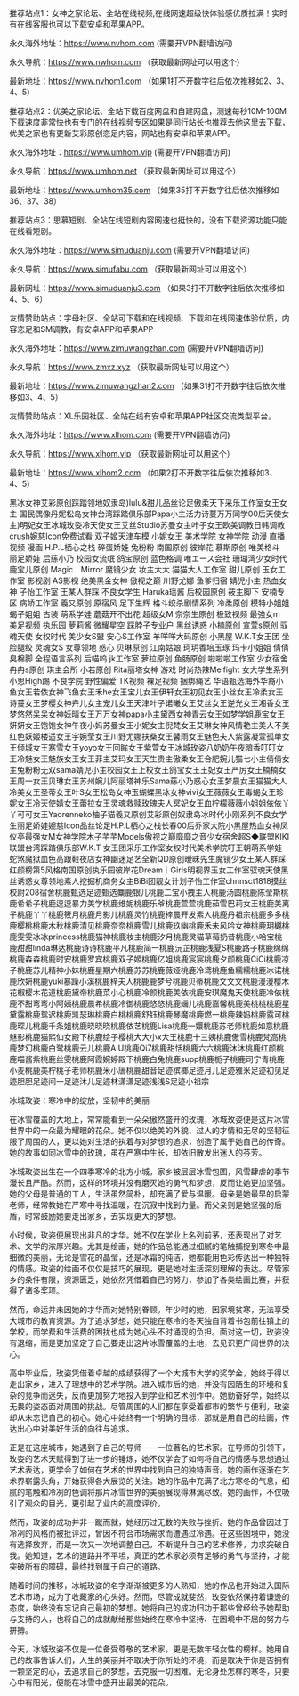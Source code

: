 推荐站点1：女神之家论坛、全站在线视频,在线网速超级快体验感优质拉满！实时有在线客服也可以下载安卓和苹果APP。

永久海外地址：https://www.nvhom.com (需要开VPN翻墙访问)

永久导航：https://www.nwhom.com （获取最新网址可以用这个）

最新地址：https://www.nvhom1.com （如果1打不开数字往后依次推移如2、3、4、5）

推荐站点2：优美之家论坛、全站下载百度网盘和自建网盘，测速每秒10M-100M下载速度非常快也有专门的在线视频专区如果是同行站长也推荐去他这里去下载，优美之家也有更新艾彩原创恋足内容，网站也有安卓和苹果APP。

永久海外地址：https://www.umhom.vip (需要开VPN翻墙访问)

永久导航：https://www.umhom.net （获取最新网址可以用这个）

最新地址：https://www.umhom35.com （如果35打不开数字往后依次推移如36、37、38）

推荐站点3：思慕短剧、全站在线短剧内容网速也挺快的，没有下载资源功能只能在线看短剧。

永久海外地址：https://www.simuduanju.com (需要开VPN翻墙访问)

永久导航：https://www.simufabu.com （获取最新网址可以用这个）

最新网址：https://www.simuduanju3.com （如果3打不开数字往后依次推移如4、5、6）

友情赞助站点：字母社区、全站可下载和在线视频、下载和在线网速体验优质，内容恋足和SM调教，有安卓APP和苹果APP

永久海外地址：https://www.zimuwangzhan.com (需要开VPN翻墙访问)

永久导航：https://www.zmxz.xyz （获取最新网址可以用这个）

最新地址：https://www.zimuwangzhan2.com （如果31打不开数字往后依次推移如3、4、5）

友情赞助站点：XL乐园社区、全站在线有安卓和苹果APP社区交流类型平台。

永久海外地址：https://www.xlhom.com (需要开VPN翻墙访问)

永久导航：https://www.xlhom.vip （获取最新网址可以用这个）

最新地址：https://www.xlhom2.com （如果2打不开数字往后依次推移如3、4、5）

黑冰女神艾彩原创踩踏领地奴隶岛)lulu&甜儿品丝论足傲柔天下采乐工作室女王女主 国民偶像丹妮松岛女神台湾踩踏俱乐部Papa小主活力诗蔓万万同学00后天使女主)明妃女王冰城玫姿冷天使女王艾丝Studio苏曼女主叶子女王欧美调教日韩调教crush婉慈Icon免费试看 双子姬天津车模 小妮女王 美术学院 女神学院 动漫 直播视频 漫画 H.P.L栖心之栈 碎蛋娇娃 兔粉粉 南国原创 彼岸花 慕斯原创 唯美格斗 丽足娇娃 后蕬小乃 校园女流氓 鸽宝原创 蓝色格调 唯エース会社 珊瑚湾少女时代 鹿宝儿原创 Magic︱Mirror 魔镜少女 妆主大大 猫猫大人工作室 甜儿原创 玉女工作室 影视剧 AS影视 绝美黑金女神 傲视之巅 川野尤娜 鱼爹归宿 婧児小主 热血女神 子怡工作室 王某人群踩 不良女学生 Haruka瑶酱 后校园原创 莜主脚下 安楠专区 病娇工作室 羲又原创 原宿风 足下生辉 格斗绞杀剧情系列 冷柔原创 模特小姐姐 蝎子姐姐 古装 萌系学娃 蘑菇开不出花 超级女M 奈奈生原创 极致视频 最強女m 美足视频 执乐园 萝莉酱 微耀星空 踩脖子专业户 黑丝诱惑 小楠原创 宣萱s原创 驭魂天使 女权时代 美少女S盟 安心S工作室 羊咩咩大码原创 小黑屋 W.K.T女王团 坐脸腿绞 灵魂女S 女尊领地 惑心 贝琳原创 江南姑娘 珂玥香培玉琢 玛卡小姐姐 倩倩臭棉脚 全程语言系列 后喵呜 jk工作室 萝拉原创 鱼肠原创 啦啦啦工作室 少女宿舍 冉冉s原创 琪主会所 小若原创 Rita丽塔女神 游戏 时尚热辣Meifight 女大学生系列 小思High踢 不良学院 野性偏爱 TK视频 裸足视频 捆绑绳艺 华语甄选海外华裔小鱼女王若依女神飞鱼女王禾he女王宝儿女王伊轩女王初见女王小丝女王冷柔女王诗蔓女王梦樱女神卉儿女主宠儿女王天津叶子诺曦女王艾丝女王逆光女王湘香女王梦悠然呆呆女神妖晴女王万万女神papa小主黛西女神青云女王如梦学姐鹿宝女王妍妍女王饱饱女神午夜小妈苏曼女王小妮女主倪梵女王艾琳女神风情艳主美人不美红色妖姬楼遥女王宇婉莹女王川野尤娜扶桑女王馨雨女王魅色夫人紫露凝萱孤单女王倾城女王寒雪女王yoyo女王回眸女王紫萱女王冰城玫姿八奶奶午夜暗香叮叮女王冷魅女王魅族女王女王菲主艾玛女王天生贵主傲柔女王合肥婉儿猫七小主倩倩女主兔粉粉无双sama婧児小主校园女王上校女王鸽宝女王王妃女王严厉女王楠楠女王周一女王贝琳女王苏州婉儿阿丽塔神乐Sama蕬小乃惑心女王梦晨女王猫猫大人冷美女王圣蒂女王叶S女王松岛女神玉蝴蝶黑冰女神vivi女王薇薇女王毒蝎女王珍妮女王冷天使婧女王蕾拉女王灵魂救赎玫瑰夫人冥妃女王血柠檬薇薇小姐姐依依丫丫可可女王Yaorenneko柚子猫羲又原创艾彩原创奴隶岛冰时代小刚系列不良女学生丽足娇娃婉慈Icon品丝论足H.P.L栖心之栈长春00后乔家大院小黑屋热血女神凤仪亭最强女M女神学院木子芊芊Models傲视之巅靡靡之音少女宿舍超S◆联盟KIKI联盟台湾踩踏俱乐部W.K.T 女王团采乐工作室女权时代美术学院叮王朝萌系学娃蛇煞魔狱血色高跟鞋夜店女神幽迷足艺全新QD原创暧昧先生魔镜少女王某人群踩红颜榜第5风格南国原创执乐园彼岸花Dream｜Girls明视界玉女工作室驭魂天使黑丝诱惑女尊领地素人挖掘机商务女主BiBi团靓女计划子怡工作室chnnsct1818摸丝校尉208宿舍桃鹿甄选足迹甄选麋鹿银儿桃鹿二宝小拽主人桃鹿汤圆桃鹿陈莹斯桃鹿希希子桃鹿逗逗暴力美学桃鹿维妮桃鹿乐爷桃鹿萱萱桃鹿茹雪巴莉女王桃鹿美离子桃鹿丫丫桃鹿筱月桃鹿月影儿桃鹿灵竹桃鹿梓晨开发素人桃鹿丹祖宗桃鹿多多桃鹿樱桃桃鹿木秋桃鹿清见桃鹿奈奈桃鹿雪儿桃鹿玖幽桃鹿禾未风吟女神桃鹿玥樾桃鹿雯雯冰冰princess桃鹿猫神桃鹿妆主桃鹿汐月桃鹿灵猫草莓奶昔桃鹿小哈宝桃鹿甜甜linda琳达桃鹿诗诗桃鹿平凡桃鹿简一桃鹿沅芷桃鹿浅夏S桃鹿路子桃鹿绵绵桃鹿森森桃鹿时安桃鹿罗宾桃鹿双子姬桃鹿亿姐桃鹿宸宸桃鹿夕颜桃鹿CiCi桃鹿凉子桃鹿苏儿精神小妹桃鹿星期六桃鹿苏苏桃鹿薇娅桃鹿冷鸢桃鹿鱼糯糯桃鹿冰诺桃鹿欣妍桃鹿yuki暴躁小溪桃鹿梓夫人桃鹿鹿梦兮桃鹿贝蒂桃鹿文文文桃鹿漫漫樱木花椒樱木花道桃鹿黛帝桃鹿菜小心桃鹿冷颜桃鹿美依桃鹿安琪魔鬼天使桃鹿冷依桃鹿不甜弯弯小阿姨桃鹿晨希桃鹿冷御桃鹿悠悠桃鹿婳儿桃鹿嘉馨桃鹿美桃桃桃鹿星黛露桃鹿鸳迟桃鹿凯瑟琳桃鹿白桃桃鹿舒钰桃鹿琴魔桃鹿燃一桃鹿辣妈桃鹿露可桃鹿琛儿桃鹿千条姐桃鹿晓晓晓桃鹿依艺桃鹿Lisa桃鹿一嬛桃鹿苏老师桃鹿如意桃鹿魅影桃鹿猫熙仙女殿下桃鹿绘子樱桃大大小x大王桃鹿十三姨桃鹿傲雪桃鹿梵高桃鹿梦幻桃鹿白鹭桃鹿云儿桃鹿AIU桃鹿Qi7桃鹿甜恬桃鹿六六桃鹿沐沐桃鹿红颜桃鹿喵酱紫桃鹿丝雯桃鹿阿霞婉婷殿下桃鹿白兔桃鹿supp桃鹿栀子桃鹿司宁青桃鹿小麦桃鹿美柠桃子老师桃鹿米小唐桃鹿甜音足迹槟榔足迹月儿足迹雅米足迹初见足迹胆胆足迹间一足迹沐儿足迹林潇潇足迹浅浅S足迹小祖宗



冰城玫姿：寒冷中的绽放，坚韧中的美丽

在冰雪覆盖的大地上，常常能看到一朵朵傲然盛开的玫瑰，冰城玫姿便是这片冰雪世界中的一朵最为耀眼的花朵。她不仅以绝美的外貌、过人的才情和无尽的坚韧征服了周围的人，更以她对生活的执着与对梦想的追求，创造了属于她自己的传奇。她的故事如同冰雪中的玫瑰，虽在严寒中生长，却依旧散发出迷人的芬芳。

冰城玫姿出生在一个四季寒冷的北方小城，家乡被层层冰雪包围，风雪肆虐的季节漫长且严酷。然而，这样的环境并没有磨灭她的勇气和梦想，反而让她更加坚强。她的父母是普通的工人，生活虽然简朴，却充满了爱与温暖。母亲是她最早的启蒙老师，经常教她在严寒中寻找温暖，在沉寂中找到力量。而父亲则是她坚强的后盾，时常鼓励她要走出家乡，去实现更大的梦想。

小时候，玫姿便展现出非凡的才华。她不仅在学业上名列前茅，还表现出了对艺术、文学的浓厚兴趣。尤其是绘画，她的作品总能通过细腻的笔触捕捉到寒冬中最细微的美丽，无论是雪花的晶莹，还是冰霜的纯洁，她都能用色彩传达出一种独特的情感。玫姿的绘画不仅仅是技巧的展现，更是她对生活深刻理解的表达。尽管家乡的条件有限，资源匮乏，她依然凭借着自己的努力，参加了各类绘画比赛，并获得了诸多奖项。

然而，命运并未因她的才华而对她特别眷顾。年少时的她，因家境贫寒，无法享受大城市的教育资源。为了追求梦想，她只能在寒冷的冬天独自背着书包前往镇上的学校，而学费和生活费的困扰也成为她心头不时涌现的负担。面对这一切，玫姿没有退缩，而是更加坚定了自己要走出这片冰雪覆盖的土地，去见识更广阔世界的决心。

高中毕业后，玫姿凭借着卓越的成绩获得了一个大城市大学的奖学金，她终于得以走出家乡，进入了理想中的艺术学院。进入城市后的她，并没有因陌生的环境和复杂的竞争而迷失，反而更加努力地投入到学业和艺术创作中。她勤奋好学，始终以无畏的姿态面对周围的挑战。尽管周围的人们都在享受着都市的繁华与便利，玫姿却从未忘记自己的初心。她心中始终有一个明确的目标，那就是用自己的绘画，传达出心中对美好生活的向往与追求。

正是在这座城市，她遇到了自己的导师——一位著名的艺术家。在导师的引领下，玫姿的艺术天赋得到了进一步的锤炼，她不仅学会了如何将自己的情感与思想通过艺术表达，更学会了如何在艺术的世界中找到自己的独特声音。她的画作逐渐在艺术界崭露头角，开始获得各大展览的关注。她的作品中充满了北方寒冬的气息，细腻的笔触和冷冽的色调将那片冰雪世界的美丽展现得淋漓尽致。她的画作，不仅吸引了观众的目光，更引起了业内的高度评价。

然而，玫姿的成功并非一蹴而就，她经历过无数的失败与挫折。她的作品曾因过于冷冽的风格而被批评过，曾因不符合市场需求而遭遇过冷遇。在这些困境中，她没有选择放弃，而是一次又一次地调整自己，不断提升自己的艺术修养，力求突破自我。她知道，艺术的道路并不平坦，真正的艺术家必须有足够的勇气与坚持，才能突破所有的障碍，最终找到属于自己的道路。

随着时间的推移，冰城玫姿的名字渐渐被更多的人熟知，她的作品也开始进入国际艺术市场，成为了收藏家的心头好。然而，尽管成就斐然，玫姿依然保持着谦逊的态度，始终没有忘记自己最初的梦想。她将自己的成功归功于那些曾经给予她帮助与支持的人，也将自己的成就献给那些始终在寒冷中坚持、在困境中不屈的努力与拼搏。

今天，冰城玫姿不仅是一位备受尊敬的艺术家，更是无数年轻女性的榜样。她用自己的故事告诉人们，人生的美丽并不取决于你所处的环境，而是取决于你是否拥有一颗坚定的心，去追求自己的梦想，去克服一切困难。无论身处怎样的寒冬，只要心中有阳光，便能在冰雪中盛开出最美的花朵。
